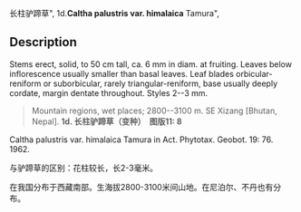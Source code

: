 长柱驴蹄草",
1d.**Caltha palustris var. himalaica** Tamura",

## Description
Stems erect, solid, to 50 cm tall, ca. 6 mm in diam. at fruiting. Leaves below inflorescence usually smaller than basal leaves. Leaf blades orbicular-reniform or suborbicular, rarely triangular-reniform, base usually deeply cordate, margin dentate throughout. Styles 2--3 mm.

> Mountain regions, wet places; 2800--3100 m. SE Xizang [Bhutan, Nepal].
**1d. 长柱驴蹄草（变种）　图版11: 8**

Caltha palustris var. himalaica Tamura in Act. Phytotax. Geobot. 19: 76. 1962.

与驴蹄草的区别：花柱较长，长2-3毫米。

在我国分布于西藏南部。生海拔2800-3100米间山地。在尼泊尔、不丹也有分布。
